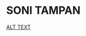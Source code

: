 # SONI TAMPAN
[ALT TEXT](https://storage.googleapis.com/pai-images/053c0c7630ad4b9587ac666761cae709.jpeg)